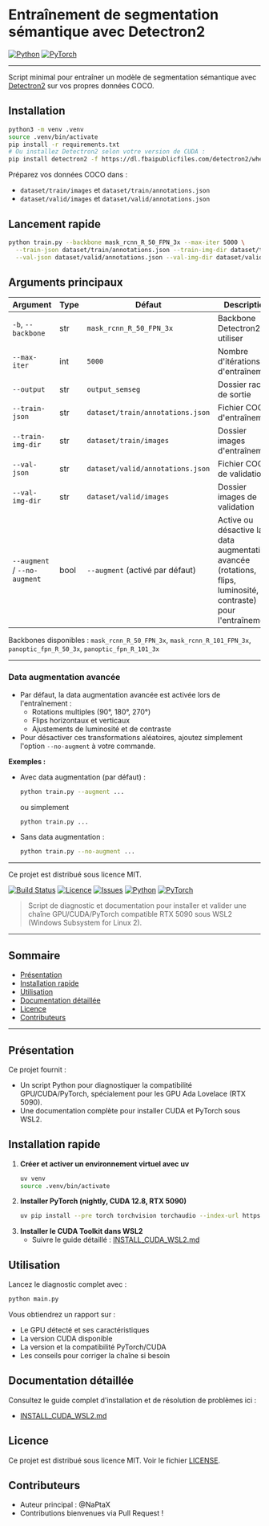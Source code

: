 # Entraînement de segmentation sémantique avec Detectron2

[![Python](https://img.shields.io/badge/python-3.8%2B-blue)](https://www.python.org/)
[![PyTorch](https://img.shields.io/badge/pytorch-compatible%20%7C%20cuda%2011%2B-important)](https://pytorch.org/)

---

Script minimal pour entraîner un modèle de segmentation sémantique avec [Detectron2](https://github.com/facebookresearch/detectron2) sur vos propres données COCO.

## Installation

```bash
python3 -m venv .venv
source .venv/bin/activate
pip install -r requirements.txt
# Ou installez Detectron2 selon votre version de CUDA :
pip install detectron2 -f https://dl.fbaipublicfiles.com/detectron2/wheels/cu118/torch2.0/index.html
```

Préparez vos données COCO dans :
- `dataset/train/images` et `dataset/train/annotations.json`
- `dataset/valid/images` et `dataset/valid/annotations.json`

## Lancement rapide

```bash
python train.py --backbone mask_rcnn_R_50_FPN_3x --max-iter 5000 \
  --train-json dataset/train/annotations.json --train-img-dir dataset/train/images \
  --val-json dataset/valid/annotations.json --val-img-dir dataset/valid/images
```

## Arguments principaux

| Argument                | Type    | Défaut                        | Description |
|-------------------------|---------|-------------------------------|-------------|
| `-b`, `--backbone`      | str     | `mask_rcnn_R_50_FPN_3x`       | Backbone Detectron2 à utiliser |
| `--max-iter`            | int     | `5000`                        | Nombre d'itérations d'entraînement |
| `--output`              | str     | `output_semseg`               | Dossier racine de sortie |
| `--train-json`          | str     | `dataset/train/annotations.json` | Fichier COCO d'entraînement |
| `--train-img-dir`       | str     | `dataset/train/images`         | Dossier images d'entraînement |
| `--val-json`            | str     | `dataset/valid/annotations.json` | Fichier COCO de validation |
| `--val-img-dir`         | str     | `dataset/valid/images`         | Dossier images de validation |
| `--augment` / `--no-augment` | bool | `--augment` (activé par défaut) | Active ou désactive la data augmentation avancée (rotations, flips, luminosité, contraste) pour l'entraînement |

Backbones disponibles : `mask_rcnn_R_50_FPN_3x`, `mask_rcnn_R_101_FPN_3x`, `panoptic_fpn_R_50_3x`, `panoptic_fpn_R_101_3x`

---

### Data augmentation avancée

- Par défaut, la data augmentation avancée est activée lors de l'entraînement :
    - Rotations multiples (90°, 180°, 270°)
    - Flips horizontaux et verticaux
    - Ajustements de luminosité et de contraste
- Pour désactiver ces transformations aléatoires, ajoutez simplement l'option `--no-augment` à votre commande.

**Exemples :**

- Avec data augmentation (par défaut) :
  ```bash
  python train.py --augment ...
  ```
  ou simplement
  ```bash
  python train.py ...
  ```
- Sans data augmentation :
  ```bash
  python train.py --no-augment ...
  ```

---

Ce projet est distribué sous licence MIT.


[![Build Status](https://img.shields.io/github/actions/workflow/status/<OWNER>/<REPO>/ci.yml?branch=main)](https://github.com/<OWNER>/<REPO>/actions)
[![Licence](https://img.shields.io/github/license/<OWNER>/<REPO>)](LICENSE)
[![Issues](https://img.shields.io/github/issues/<OWNER>/<REPO>)](https://github.com/<OWNER>/<REPO>/issues)
[![Python](https://img.shields.io/badge/python-3.8%2B-blue)](https://www.python.org/)
[![PyTorch](https://img.shields.io/badge/pytorch-nightly%20%7C%20cuda%2012.8-important)](https://pytorch.org/)

> Script de diagnostic et documentation pour installer et valider une chaîne GPU/CUDA/PyTorch compatible RTX 5090 sous WSL2 (Windows Subsystem for Linux 2).

---

## Sommaire
- [Présentation](#présentation)
- [Installation rapide](#installation-rapide)
- [Utilisation](#utilisation)
- [Documentation détaillée](#documentation-détaillée)
- [Licence](#licence)
- [Contributeurs](#contributeurs)

---

## Présentation
Ce projet fournit :
- Un script Python pour diagnostiquer la compatibilité GPU/CUDA/PyTorch, spécialement pour les GPU Ada Lovelace (RTX 5090).
- Une documentation complète pour installer CUDA et PyTorch sous WSL2.

## Installation rapide

1. **Créer et activer un environnement virtuel avec uv**
   ```bash
   uv venv
   source .venv/bin/activate
   ```
2. **Installer PyTorch (nightly, CUDA 12.8, RTX 5090)**
   ```bash
   uv pip install --pre torch torchvision torchaudio --index-url https://download.pytorch.org/whl/nightly/cu128
   ```
3. **Installer le CUDA Toolkit dans WSL2**
   - Suivre le guide détaillé : [INSTALL_CUDA_WSL2.md](./INSTALL_CUDA_WSL2.md)

## Utilisation
Lancez le diagnostic complet avec :
```bash
python main.py
```

Vous obtiendrez un rapport sur :
- Le GPU détecté et ses caractéristiques
- La version CUDA disponible
- La version et la compatibilité PyTorch/CUDA
- Les conseils pour corriger la chaîne si besoin

## Documentation détaillée
Consultez le guide complet d'installation et de résolution de problèmes ici :
- [INSTALL_CUDA_WSL2.md](./INSTALL_CUDA_WSL2.md)

## Licence
Ce projet est distribué sous licence MIT. Voir le fichier [LICENSE](./LICENSE).

## Contributeurs
- Auteur principal : @NaPtaX
- Contributions bienvenues via Pull Request !

